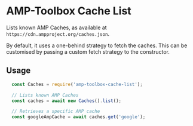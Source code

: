 # AMP-Toolbox Cache List

Lists known AMP Caches, as available at `https://cdn.ampproject.org/caches.json`.

By default, it uses a one-behind strategy to fetch the caches. This can be customised by
passing a custom fetch strategy to the constructor.

## Usage
```javascript
  const Caches = require('amp-toolbox-cache-list');

  // Lists known AMP Caches
  const caches = await new Caches().list();

  // Retrieves a specific AMP cache
  const googleAmpCache = await caches.get('google');
```
